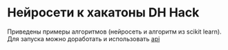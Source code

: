 # Нейросети к хакатоны DH Hack
Приведены примеры алгоритмов (нейросеть и алгоритм из scikit learn). Для запуска можно доработать и использовать [api](https://github.com/Emilikan/dh_hach_api)
